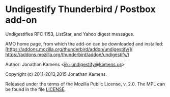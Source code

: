 Undigestify Thunderbird / Postbox add-on
========================================

Undigestifies RFC 1153, ListStar, and Yahoo digest messages.

AMO home page, from which the add-on can be downloaded and installed:
[https://addons.mozilla.org/thunderbird/addon/undigestify/](
https://addons.mozilla.org/thunderbird/addon/undigestify/)

Author: Jonathan Kamens <[jik+undigestify@kamens.us](
mailto:jik+undigestify@kamens.us)>

Copyright (c) 2011-2013,2015 Jonathan Kamens.

Released under the terms of the Mozilla Public License, v. 2.0. The
MPL can be found in the file [LICENSE](LICENSE).
